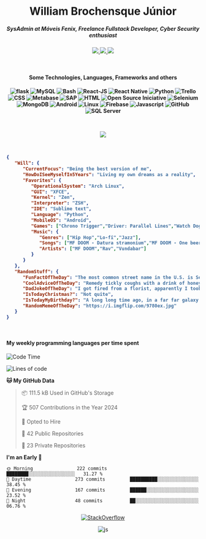 <h1 align="center">William Brochensque Júnior</h1>

<h5 align="center">SysAdmin at Móveis Fenix, Freelance Fullstack Developer, Cyber Security enthusiast</h5>

<p align="center">
	<a href="https://gist.github.com/willnaoosmith">
		<img src="https://img.shields.io/badge/-Gists-000?style=for-the-badge&logo=Github&logoColor=white" />
	</a>
	<a href="https://stackoverflow.com/users/12368797/william-brochensque-junior?tab=profile">
		<img src="https://img.shields.io/badge/Stack_Overflow-FE7A16?style=for-the-badge&logo=stack-overflow&logoColor=white" />
	</a>	
	<a href="https://www.linkedin.com/in/william-brochensque-j%C3%BAnior-b9a492225/">
		<img src="https://img.shields.io/badge/-LinkedIn-%230077B5?style=for-the-badge&logo=linkedin&logoColor=white" />
	</a>	
</p>

<br>

<h4 align="center">Some Technologies, Languages, Frameworks and others<h4/>

<p align="center">
<picture>
	<source media="(prefers-color-scheme: dark)" srcset="https://img.shields.io/badge/flask%20-%23000.svg?&style=for-the-badge&logo=flask&logoColor=white">
	<source media="(prefers-color-scheme: light)" srcset="https://img.shields.io/badge/flask%20-%23000.svg?&style=for-the-badge&logo=flask&logoColor=white">
	<img src="https://img.shields.io/badge/flask%20-%23000.svg?&style=for-the-badge&logo=flask&logoColor=white" alt="flask" />
</picture>
<picture>
	<source media="(prefers-color-scheme: dark)" srcset="https://img.shields.io/badge/MySQL-00000F?style=for-the-badge&logo=mysql&logoColor=white">
	<source media="(prefers-color-scheme: light)" srcset="https://img.shields.io/badge/MySQL-00000F?style=for-the-badge&logo=mysql&logoColor=white">
	<img src="https://img.shields.io/badge/MySQL-00000F?style=for-the-badge&logo=mysql&logoColor=white" alt="MySQL" />
</picture>
<picture>
	<source media="(prefers-color-scheme: dark)" srcset="https://img.shields.io/badge/shell_script%20-%23121011.svg?&style=for-the-badge&logo=gnu-bash&logoColor=white">
	<source media="(prefers-color-scheme: light)" srcset="https://img.shields.io/badge/shell_script%20-%23121011.svg?&style=for-the-badge&logo=gnu-bash&logoColor=white">
	<img src="https://img.shields.io/badge/shell_script%20-%23121011.svg?&style=for-the-badge&logo=gnu-bash&logoColor=white" alt="Bash" />
</picture>
<picture>
	<source media="(prefers-color-scheme: dark)" srcset="https://img.shields.io/badge/react%20-%2320232a.svg?&style=for-the-badge&logo=react&logoColor=%2361DAFB">
	<source media="(prefers-color-scheme: light)" srcset="https://img.shields.io/badge/react%20-%2320232a.svg?&style=for-the-badge&logo=react&logoColor=%2361DAFB">
	<img src="https://img.shields.io/badge/react%20-%2320232a.svg?&style=for-the-badge&logo=react%2DJS&logoColor=%2361DAFB" alt="React-JS" />
</picture>
<picture>
	<source media="(prefers-color-scheme: dark)" srcset="https://img.shields.io/badge/react_native%20-%2320232a.svg?&style=for-the-badge&logo=react&logoColor=%2361DAFB">
	<source media="(prefers-color-scheme: light)" srcset="https://img.shields.io/badge/react_native%20-%2320232a.svg?&style=for-the-badge&logo=react&logoColor=%2361DAFB">
	<img src="https://img.shields.io/badge/react_native%20-%2320232a.svg?&style=for-the-badge&logo=react&logoColor=%2361DAFB" alt="React Native"/>
</picture>	
<picture>
	<source media="(prefers-color-scheme: dark)" srcset="https://img.shields.io/badge/python%20-%2314354C.svg?&style=for-the-badge&logo=python&logoColor=white">
	<source media="(prefers-color-scheme: light)" srcset="https://img.shields.io/badge/python%20-%2314354C.svg?&style=for-the-badge&logo=python&logoColor=white">
	<img src="https://img.shields.io/badge/python%20-%2314354C.svg?&style=for-the-badge&logo=python&logoColor=white" alt="Python" />
</picture>
<picture>
	<source media="(prefers-color-scheme: dark)" srcset="https://img.shields.io/badge/trello-0079BF?style=for-the-badge&logo=trello&logoColor=white">
	<source media="(prefers-color-scheme: light)" srcset="https://img.shields.io/badge/trello-0079BF?style=for-the-badge&logo=trello&logoColor=white">
	<img src="https://img.shields.io/badge/trello-0079BF?style=for-the-badge&logo=trello&logoColor=white" alt="Trello" />
</picture>
<picture>
	<source media="(prefers-color-scheme: dark)" srcset="https://img.shields.io/badge/CSS-3498DB?&style=for-the-badge&logo=css3&logoColor=white">
	<source media="(prefers-color-scheme: light)" srcset="https://img.shields.io/badge/CSS-3498DB?&style=for-the-badge&logo=css3&logoColor=white">
	<img src="https://img.shields.io/badge/CSS-3498DB?&style=for-the-badge&logo=css3&logoColor=white" alt="CSS" />
</picture>
<picture>
	<source media="(prefers-color-scheme: dark)" srcset="https://img.shields.io/static/v1?style=for-the-badge&message=Metabase&color=509EE3&logo=Metabase&logoColor=FFFFFF&label=">
	<source media="(prefers-color-scheme: light)" srcset="https://img.shields.io/static/v1?style=for-the-badge&message=Metabase&color=509EE3&logo=Metabase&logoColor=FFFFFF&label=">
	<img src="https://img.shields.io/static/v1?style=for-the-badge&message=Metabase&color=509EE3&logo=Metabase&logoColor=FFFFFF&label=" alt="Metabase" />
</picture>
<picture>
	<source media="(prefers-color-scheme: dark)" srcset="https://img.shields.io/badge/SAP-0FAAFF?style=for-the-badge&logo=sap&logoColor=white">
	<source media="(prefers-color-scheme: light)" srcset="https://img.shields.io/badge/SAP-0FAAFF?style=for-the-badge&logo=sap&logoColor=white">
	<img src="https://img.shields.io/badge/SAP-0FAAFF?style=for-the-badge&logo=sap%20Business%20One&logoColor=white" alt="SAP"/>
</picture>
<picture>
	<source media="(prefers-color-scheme: dark)" srcset="https://img.shields.io/badge/HTML-239120?style=for-the-badge&logo=html5&logoColor=white">
	<source media="(prefers-color-scheme: light)" srcset="https://img.shields.io/badge/HTML-239120?style=for-the-badge&logo=html5&logoColor=white">
	<img src="https://img.shields.io/badge/HTML-239120?style=for-the-badge&logo=html5&logoColor=white" alt="HTML" />
</picture>
<picture>
	<source media="(prefers-color-scheme: dark)" srcset="https://img.shields.io/badge/open_source_initiative-3DA639?style=for-the-badge&logo=open-source-initiative&logoColor=white">
	<source media="(prefers-color-scheme: light)" srcset="https://img.shields.io/badge/open_source_initiative-3DA639?style=for-the-badge&logo=open-source-initiative&logoColor=white">
	<img src="https://img.shields.io/badge/open_source_initiative-3DA639?style=for-the-badge&logo=open-source-initiative&logoColor=white" alt="Open Source Iniciative" />
</picture>
<picture>
	<source media="(prefers-color-scheme: dark)" srcset="https://img.shields.io/badge/Selenium-43B02A?style=for-the-badge&logo=selenium&logoColor=white">
	<source media="(prefers-color-scheme: light)" srcset="https://img.shields.io/badge/Selenium-43B02A?style=for-the-badge&logo=selenium&logoColor=white">
	<img src="https://img.shields.io/badge/Selenium-43B02A?style=for-the-badge&logo=selenium&logoColor=white" alt="Selenium" />
</picture>
<picture>
	<source media="(prefers-color-scheme: dark)" srcset="https://img.shields.io/badge/MongoDB-%234ea94b.svg?&style=for-the-badge&logo=mongodb&logoColor=white">
	<source media="(prefers-color-scheme: light)" srcset="https://img.shields.io/badge/MongoDB-%234ea94b.svg?&style=for-the-badge&logo=mongodb&logoColor=white">
	<img src="https://img.shields.io/badge/MongoDB-%234ea94b.svg?&style=for-the-badge&logo=mongodb&logoColor=white" alt="MongoDB" />
</picture>
<picture>
	<source media="(prefers-color-scheme: dark)" srcset="https://img.shields.io/badge/Android-3DDC84?style=for-the-badge&logo=android&logoColor=white">
	<source media="(prefers-color-scheme: light)" srcset="https://img.shields.io/badge/Android-3DDC84?style=for-the-badge&logo=android&logoColor=white">
	<img src="https://img.shields.io/badge/Android-3DDC84?style=for-the-badge&logo=android&logoColor=white" alt="Android" />
</picture>
<picture>
	<source media="(prefers-color-scheme: dark)" srcset="https://img.shields.io/badge/Linux%20❤️-FCC624?style=for-the-badge&logo=linux&logoColor=black">
	<source media="(prefers-color-scheme: light)" srcset="https://img.shields.io/badge/Linux%20❤️-FCC624?style=for-the-badge&logo=linux&logoColor=black">
	<img src="https://img.shields.io/badge/Linux%20❤️-FCC624?style=for-the-badge&logo=linux&logoColor=black" alt="Linux" />
</picture>
<picture>
	<source media="(prefers-color-scheme: dark)" srcset="https://img.shields.io/badge/Firebase-ffca28?style=for-the-badge&logo=firebase&logoColor=black">
	<source media="(prefers-color-scheme: light)" srcset="https://img.shields.io/badge/Firebase-ffca28?style=for-the-badge&logo=firebase&logoColor=black">
	<img src="https://img.shields.io/badge/Firebase-ffca28?style=for-the-badge&logo=firebase&logoColor=black" alt="Firebase" />
</picture>
<picture>
	<source media="(prefers-color-scheme: dark)" srcset="https://img.shields.io/badge/JavaScript-F7DF1E?style=for-the-badge&logo=javascript&logoColor=black">
	<source media="(prefers-color-scheme: light)" srcset="https://img.shields.io/badge/JavaScript-F7DF1E?style=for-the-badge&logo=javascript&logoColor=black">
	<img src="https://img.shields.io/badge/JavaScript-F7DF1E?style=for-the-badge&logo=javascript&logoColor=black" alt="Javascript" />
</picture>
<picture>
	<source media="(prefers-color-scheme: dark)" srcset="https://img.shields.io/badge/git-F05032?style=for-the-badge&logo=git&logoColor=white">
	<source media="(prefers-color-scheme: light)" srcset="https://img.shields.io/badge/git-F05032?style=for-the-badge&logo=git&logoColor=white">
	<img src="https://img.shields.io/badge/git-F05032?style=for-the-badge&logo=git&logoColor=white" alt="GitHub" />
</picture>
<picture>
	<source media="(prefers-color-scheme: dark)" srcset="https://img.shields.io/badge/Microsoft_SQL_Server-CC2927?style=for-the-badge&logo=microsoft-sql-server&logoColor=white">
	<source media="(prefers-color-scheme: light)" srcset="https://img.shields.io/badge/Microsoft_SQL_Server-CC2927?style=for-the-badge&logo=microsoft-sql-server&logoColor=white">
	<img src="https://img.shields.io/badge/Microsoft_SQL_Server-CC2927?style=for-the-badge&logo=microsoft-sql-server&logoColor=white" alt="SQL Server"/>
</picture>
</p>

</br>
<p align="center">
	<img src="https://spotify-github-profile.kittinanx.com/api/view?uid=12181824518&cover_image=true&theme=default&show_offline=false&background_color=0d1117&interchange=true)](https://github.com/kittinan/spotify-github-profile" />
</p>

</br>

<!--START_SECTION:mydata-->

```json
{
   "Will": {
      "CurrentFocus": "Being the best version of me",
      "HowDoISeeMyselfIn5Years": "Living my own dreams as a reality",
      "Favorites": {
         "OperationalSystem": "Arch Linux",
         "GUI": "XFCE",
         "Kernel": "Zen",
         "Interpreter": "ZSH",
         "IDE": "Sublime text",
         "Language": "Python",
         "MobileOS": "Android",
         "Games": ["Chrono Trigger","Driver: Parallel Lines","Watch Dogs"],
         "Music": {
            "Genres": ["Hip Hop","Lo-fi","Jazz"],
            "Songs": ["MF DOOM - Datura stramonium","MF DOOM - One beer","Quasimodo - Bad character"],
            "Artists": ["MF DOOM","Rav","Vundabar"]
         }
      }
   },
   "RandomStuff": {
      "FunFactOfTheDay": "The most common street name in the U.S. is Second Street.",
      "CoolAdviceOfTheDay": "Remedy tickly coughs with a drink of honey, lemon and water as hot as you can take.",
      "DadJokeOfTheDay": "I got fired from a florist, apparently I took too many leaves.",
      "IsTodayChristmas?": "Not quite",
      "IsTodayMyBirthday?": "A long long time ago, in a far far galaxy away, it was",
      "RandomMemeOfTheDay": "https://i.imgflip.com/9780ex.jpg"
   }
}
```

<!--END_SECTION:mydata-->

<br>

<h4 align="left">My weekly programming languages per time spent</h4>

<!--START_SECTION:waka-->
![Code Time](http://img.shields.io/badge/Code%20Time-1%2C185%20hrs%2012%20mins-blue)

![Lines of code](https://img.shields.io/badge/From%20Hello%20World%20I%27ve%20Written-2.3%20million%20lines%20of%20code-blue)

**🐱 My GitHub Data** 

> 📦 111.5 kB Used in GitHub's Storage 
 > 
> 🏆 507 Contributions in the Year 2024
 > 
> 💼 Opted to Hire
 > 
> 📜 42 Public Repositories 
 > 
> 🔑 23 Private Repositories 
 > 
**I'm an Early 🐤** 

```text
🌞 Morning                222 commits         ████████░░░░░░░░░░░░░░░░░   31.27 % 
🌆 Daytime                273 commits         ██████████░░░░░░░░░░░░░░░   38.45 % 
🌃 Evening                167 commits         ██████░░░░░░░░░░░░░░░░░░░   23.52 % 
🌙 Night                  48 commits          ██░░░░░░░░░░░░░░░░░░░░░░░   06.76 % 
```



<!--END_SECTION:waka-->

<p align="center">
	<a href="https://stackoverflow.com/users/12368797/william-brochensque-junior?tab=profile">
		<picture>
			<source media="(prefers-color-scheme: dark)" srcset="https://readme-components.vercel.app/api?component=stackoverflow&stackoverflowid=12368797&fill=0D1117&textfill=ffffff">
			<source media="(prefers-color-scheme: light)" srcset="https://readme-components.vercel.app/api?component=stackoverflow&stackoverflowid=12368797&fill=0D1117&textfill=ffffff">
			<img src="https://readme-components.vercel.app/api?component=stackoverflow&stackoverflowid=12368797&fill=0D1117&textfill=ffffff" alt="StackOverflow" />
		</picture>
	</a>
</p>

<p align="center">
	<img src="https://komarev.com/ghpvc/?username=willnaoosmith&color=fb760b&label=Visitors" alt="js" />
</p>
